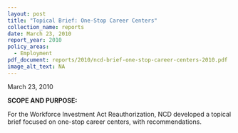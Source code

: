 ```yaml
---
layout: post
title: "Topical Brief: One-Stop Career Centers"
collection_name: reports
date: March 23, 2010
report_year: 2010
policy_areas:
  - Employment
pdf_document: reports/2010/ncd-brief-one-stop-career-centers-2010.pdf
image_alt_text: NA
---
```

March 23, 2010

**S﻿COPE AND PURPOSE:**

For the Workforce Investment Act Reauthorization, N﻿CD developed a topical brief focused on one-stop career centers, with recommendations.